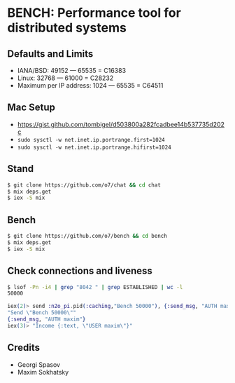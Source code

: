 # BENCH: Performance tool for distributed systems

Defaults and Limits
-------------------

* IANA/BSD: 49152 — 65535 = C16383
* Linux: 32768 — 61000 = C28232
* Maximum per IP address: 1024 — 65535 = C64511

Mac Setup
---------

* https://gist.github.com/tombigel/d503800a282fcadbee14b537735d202c
* `sudo sysctl -w net.inet.ip.portrange.first=1024`
* `sudo sysctl -w net.inet.ip.portrange.hifirst=1024`

Stand
-----

```sh
$ git clone https://github.com/o7/chat && cd chat
$ mix deps.get
$ iex -S mix
```

Bench
-----

```sh
$ git clone https://github.com/o7/bench && cd bench
$ mix deps.get
$ iex -S mix
```

Check connections and liveness
------------------------------

```sh
$ lsof -Pn -i4 | grep "8042 " | grep ESTABLISHED | wc -l
50000
```

```elixir
iex(2)> send :n2o_pi.pid(:caching,"Bench 50000"), {:send_msg, "AUTH maxim"}
"Send \"Bench 50000\""
{:send_msg, "AUTH maxim"}
iex(3)> "Income {:text, \"USER maxim\"}"
```

Credits
-------

* Georgi Spasov
* Maxim Sokhatsky
